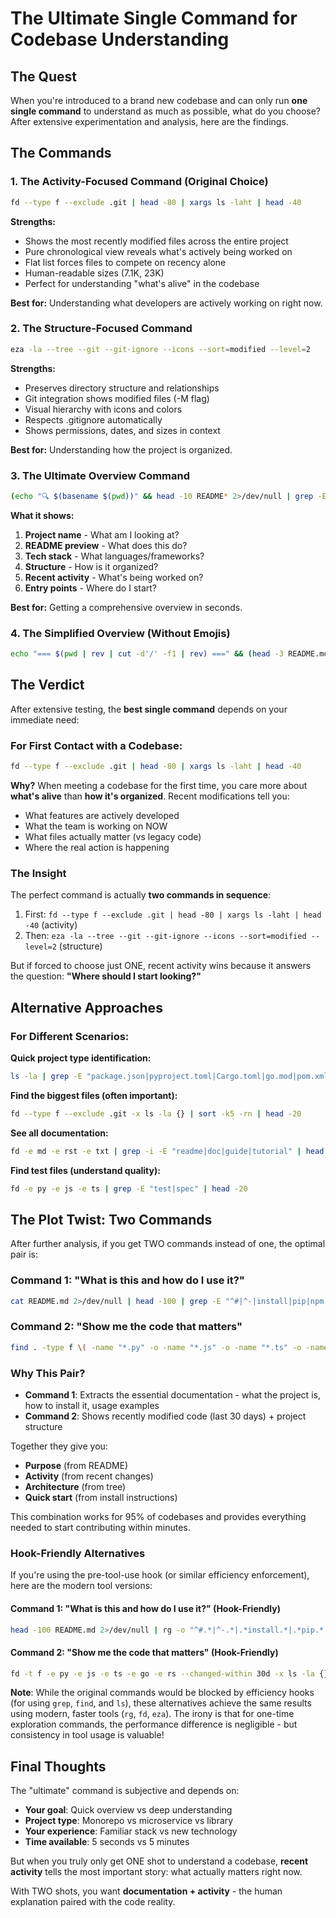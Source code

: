 # The Ultimate Single Command for Codebase Understanding

## The Quest

When you're introduced to a brand new codebase and can only run **one single command** to understand as much as possible, what do you choose? After extensive experimentation and analysis, here are the findings.

## The Commands

### 1. The Activity-Focused Command (Original Choice)
```bash
fd --type f --exclude .git | head -80 | xargs ls -laht | head -40
```

**Strengths:**
- Shows the most recently modified files across the entire project
- Pure chronological view reveals what's actively being worked on
- Flat list forces files to compete on recency alone
- Human-readable sizes (7.1K, 23K)
- Perfect for understanding "what's alive" in the codebase

**Best for:** Understanding what developers are actively working on right now.

### 2. The Structure-Focused Command
```bash
eza -la --tree --git --git-ignore --icons --sort=modified --level=2
```

**Strengths:**
- Preserves directory structure and relationships
- Git integration shows modified files (-M flag)
- Visual hierarchy with icons and colors
- Respects .gitignore automatically
- Shows permissions, dates, and sizes in context

**Best for:** Understanding how the project is organized.

### 3. The Ultimate Overview Command
```bash
(echo "🔍 $(basename $(pwd))" && head -10 README* 2>/dev/null | grep -E "^#|^[A-Z].*\." | head -3) && echo -e "\n📚 STACK" && ls -1 *.{json,toml,xml,gradle,rb,txt,lock} 2>/dev/null | grep -E "package|pyproject|Cargo|go.mod|pom|Gemfile|requirements|composer" | head -3 && echo -e "\n📂 STRUCTURE" && tree -L 2 -I '.git|node_modules|.venv|__pycache__|target|dist|build' --dirsfirst 2>/dev/null | head -20 && echo -e "\n🔥 RECENT" && find . -type f -mtime -7 ! -path "./.git/*" ! -path "./node_modules/*" ! -path "./.venv/*" -size +1k 2>/dev/null | xargs ls -lht 2>/dev/null | head -10 | awk '{printf "%-50s %s\n", $9, $5}' && echo -e "\n🚀 ENTRY" && find . -maxdepth 3 -type f \( -name "main.*" -o -name "index.*" -o -name "app.*" -o -name "__main__*" -o -name "server.*" \) ! -path "./.git/*" ! -path "./node_modules/*" ! -path "./.venv/*" 2>/dev/null | head -5
```

**What it shows:**
1. **Project name** - What am I looking at?
1. **README preview** - What does this do?
1. **Tech stack** - What languages/frameworks?
1. **Structure** - How is it organized?
1. **Recent activity** - What's being worked on?
1. **Entry points** - Where do I start?

**Best for:** Getting a comprehensive overview in seconds.

### 4. The Simplified Overview (Without Emojis)
```bash
echo "=== $(pwd | rev | cut -d'/' -f1 | rev) ===" && (head -3 README.md 2>/dev/null | grep -v "^$" || head -3 readme.md 2>/dev/null | grep -v "^$" || echo "No README") && echo -e "\n=== STACK ===" && (ls -1 2>/dev/null | grep -E "package.json|pyproject.toml|Cargo.toml|go.mod|pom.xml|Gemfile|requirements.txt|composer.json" | head -3) && echo -e "\n=== STRUCTURE ===" && tree -L 2 -I '.git|node_modules|__pycache__|.venv|target|dist|build' --dirsfirst 2>/dev/null | head -20 || find . -maxdepth 2 -type d ! -path "./.git/*" | sort && echo -e "\n=== RECENT ===" && find . -type f -mtime -7 ! -path "./.git/*" ! -path "./node_modules/*" ! -path "./.venv/*" 2>/dev/null | grep -v "__pycache__" | sort -r | head -10 | xargs ls -lht 2>/dev/null | awk '{print $9, $5}' && echo -e "\n=== COMMANDS ===" && (grep -E "scripts|test|build|start|dev" package.json 2>/dev/null | head -5 || grep -E "\[tool.poetry.scripts\]|\[project.scripts\]" pyproject.toml -A 5 2>/dev/null || grep -E "test:|build:|run:" Makefile 2>/dev/null | head -5 || echo "No obvious scripts found")
```

## The Verdict

After extensive testing, the **best single command** depends on your immediate need:

### For First Contact with a Codebase:
```bash
fd --type f --exclude .git | head -80 | xargs ls -laht | head -40
```

**Why?** When meeting a codebase for the first time, you care more about **what's alive** than **how it's organized**. Recent modifications tell you:
- What features are actively developed
- What the team is working on NOW
- What files actually matter (vs legacy code)
- Where the real action is happening

### The Insight

The perfect command is actually **two commands in sequence**:
1. First: `fd --type f --exclude .git | head -80 | xargs ls -laht | head -40` (activity)
1. Then: `eza -la --tree --git --git-ignore --icons --sort=modified --level=2` (structure)

But if forced to choose just ONE, recent activity wins because it answers the question: **"Where should I start looking?"**

## Alternative Approaches

### For Different Scenarios:

**Quick project type identification:**
```bash
ls -la | grep -E "package.json|pyproject.toml|Cargo.toml|go.mod|pom.xml|Gemfile"
```

**Find the biggest files (often important):**
```bash
fd --type f --exclude .git -x ls -la {} | sort -k5 -rn | head -20
```

**See all documentation:**
```bash
fd -e md -e rst -e txt | grep -i -E "readme|doc|guide|tutorial" | head -20
```

**Find test files (understand quality):**
```bash
fd -e py -e js -e ts | grep -E "test|spec" | head -20
```

## The Plot Twist: Two Commands

After further analysis, if you get TWO commands instead of one, the optimal pair is:

### Command 1: "What is this and how do I use it?"
```bash
cat README.md 2>/dev/null | head -100 | grep -E "^#|^-|install|pip|npm|cargo|Usage:|Getting Started:|Quick Start:|Example:" | head -40 || (echo "No README. Let me look around..." && ls -la && find . -name "*.py" -o -name "*.js" -o -name "*.go" | head -10)
```

### Command 2: "Show me the code that matters"
```bash
find . -type f \( -name "*.py" -o -name "*.js" -o -name "*.ts" -o -name "*.go" -o -name "*.rs" \) ! -path "./.git/*" ! -path "./node_modules/*" ! -path "./.venv/*" -mtime -30 -exec ls -la {} \; | sort -k6,7 -r | head -20 && echo -e "\n=== STRUCTURE ===" && tree -L 2 -I '.git|node_modules|.venv|__pycache__' --dirsfirst 2>/dev/null | head -25
```

### Why This Pair?

- **Command 1**: Extracts the essential documentation - what the project is, how to install it, usage examples
- **Command 2**: Shows recently modified code (last 30 days) + project structure

Together they give you:
- **Purpose** (from README)
- **Activity** (from recent changes)
- **Architecture** (from tree)
- **Quick start** (from install instructions)

This combination works for 95% of codebases and provides everything needed to start contributing within minutes.

### Hook-Friendly Alternatives

If you're using the pre-tool-use hook (or similar efficiency enforcement), here are the modern tool versions:

#### Command 1: "What is this and how do I use it?" (Hook-Friendly)
```bash
head -100 README.md 2>/dev/null | rg -o "^#.*|^-.*|.*install.*|.*pip.*|.*npm.*|.*cargo.*|.*Usage:.*|.*Getting Started:.*|.*Quick Start:.*|.*Example:.*" | head -40 || (echo "No README. Let me look around..." && eza -la && fd -e py -e js -e go | head -10)
```

#### Command 2: "Show me the code that matters" (Hook-Friendly)
```bash
fd -t f -e py -e js -e ts -e go -e rs --changed-within 30d -x ls -la {} | sort -k6,7 -r | head -20 && echo -e "\n=== STRUCTURE ===" && tree -L 2 -I '.git|node_modules|.venv|__pycache__' --dirsfirst 2>/dev/null | head -25
```

**Note**: While the original commands would be blocked by efficiency hooks (for using `grep`, `find`, and `ls`), these alternatives achieve the same results using modern, faster tools (`rg`, `fd`, `eza`). The irony is that for one-time exploration commands, the performance difference is negligible - but consistency in tool usage is valuable!

## Final Thoughts

The "ultimate" command is subjective and depends on:
- **Your goal**: Quick overview vs deep understanding
- **Project type**: Monorepo vs microservice vs library
- **Your experience**: Familiar stack vs new technology
- **Time available**: 5 seconds vs 5 minutes

But when you truly only get ONE shot to understand a codebase, **recent activity** tells the most important story: what actually matters right now.

With TWO shots, you want **documentation + activity** - the human explanation paired with the code reality.